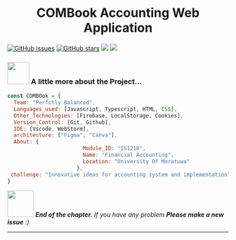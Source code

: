 <h1 align="center">COMBook Accounting Web Application</h1>
<p align="left">
</p>

[![GitHub issues](https://img.shields.io/github/issues/nimash3eshan/COMBook?style=plastic)](https://github.com/nimash3eshan/COMBook/issues)
[![GitHub stars](https://img.shields.io/github/stars/nimash3eshan/COMBook?style=plastic)](https://github.com/nimash3eshan/COMBook/stargazers)
[![](https://img.shields.io/badge/COMBook-Live%20Preview-brightgreen)](https://combook.tk/)
[![](https://img.shields.io/badge/ItFac-University%20of%20Moratuwa-blue)](#)
 
### <img src="https://media.giphy.com/media/VgCDAzcKvsR6OM0uWg/giphy.gif" width="50"> A little more about the Project... 
```javascript
const COMBOok = {
  Team: "Perfctly Balanced",
  Languages_used: [Javascript, Typescript, HTML, CSS],
  Other_Technologies: [Firebase, LocalStorage, Cookies],
  Version_Control: [Git, Github],
  IDE: [Vscode, WebStorm],
  architecture: ["Figma", "Canva"],
  About: {
                        Module_ID: "IS1210",
                        Name: "Financial Accounting",
                        Location: "University Of Moratuwa"
                      },
 challenge: "Innovative ideas for accounting system and implementation"
}
```

<img src="https://media.giphy.com/media/LnQjpWaON8nhr21vNW/giphy.gif" width="60"> <em><b>End of the chapter.</b> If you have any problem <b>Please make a new issue</b> :)</em>

---


